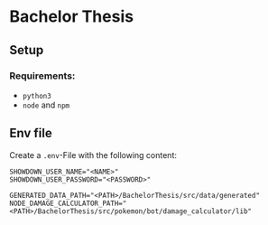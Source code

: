 # Bachelor Thesis

## Setup
### Requirements:
- `python3`
- `node` and `npm`

## Env file
Create a `.env`-File with the following content:
```
SHOWDOWN_USER_NAME="<NAME>"
SHOWDOWN_USER_PASSWORD="<PASSWORD>"

GENERATED_DATA_PATH="<PATH>/BachelorThesis/src/data/generated"
NODE_DAMAGE_CALCULATOR_PATH="<PATH>/BachelorThesis/src/pokemon/bot/damage_calculator/lib"
```